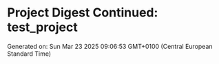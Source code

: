 # Project Digest Continued: test_project
Generated on: Sun Mar 23 2025 09:06:53 GMT+0100 (Central European Standard Time)


